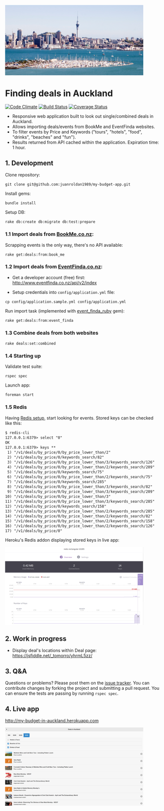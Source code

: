 <div align="left">
  <a href="https://github.com/juanroldan1989/my-budget-app"><img width="450" src="https://github.com/juanroldan1989/my-budget-app/raw/master/app/assets/images/auckland.jpg" alt="my budget app logo" /></a>
</div>

# Finding deals in Auckland

[![Code Climate](https://codeclimate.com/github/juanroldan1989/my-budget-app/badges/gpa.svg)](https://codeclimate.com/github/juanroldan1989/my-budget-app)
[![Build Status](https://travis-ci.org/juanroldan1989/my-budget-app.svg?branch=master)](https://travis-ci.org/juanroldan1989/my-budget-app)
[![Coverage Status](https://coveralls.io/repos/github/juanroldan1989/my-budget-app/badge.svg?branch=master)](https://coveralls.io/github/juanroldan1989/my-budget-app?branch=master)

- Responsive web application built to look out single/combined deals in Auckland.
- Allows importing deals/events from BookMe and EventFinda websites.
- To filter events by Price and Keywords ("tours", "hotels", "food", "drinks", "beaches" and "fun").
- Results returned from API cached within the application. Expiration time: 1 hour.

## 1. Development

Clone repository:
```
git clone git@github.com:juanroldan1989/my-budget-app.git
```

Install gems:
```
bundle install
```

Setup DB:
```
rake db:create db:migrate db:test:prepare
```

### 1.1 Import deals from [BookMe.co.nz](http://bookme.co.nz):
Scrapping events is the only way, there's no API available:

```
rake get:deals:from:book_me
```

### 1.2 Import deals from [EventFinda.co.nz](http://www.eventfinda.co.nz):
- Get a developer account (free) first: http://www.eventfinda.co.nz/api/v2/index

- Setup credentials into `config/application.yml` file:
```
cp config/application.sample.yml config/application.yml
```

Run import task (implemented with [event_finda_ruby](https://github.com/juanroldan1989/event_finda_ruby) gem):
```
rake get:deals:from:event_finda
```
### 1.3 Combine deals from both websites
```
rake deals:set:combined
```

### 1.4 Starting up
Validate test suite:
```
rspec spec
```

Launch app:
```
foreman start
```

### 1.5 Redis
Having [Redis setup](https://redis.io/topics/quickstart), start looking for events. Stored keys can be checked like this:

```
$ redis-cli
127.0.0.1:6379> select "0"
OK
127.0.0.1:6379> keys **
 1) "/v1/deals/by_price/0/by_price_lower_than/2"
 2) "/v1/deals/by_price/0/keywords_search/82"
 3) "/v1/deals/by_price/0/by_price_lower_than/3/keywords_search/126"
 4) "/v1/deals/by_price/0/by_price_lower_than/2/keywords_search/209"
 5) "/v1/deals/by_price/0/keywords_search/75"
 6) "/v1/deals/by_price/0/by_price_lower_than/2/keywords_search/75"
 7) "/v1/deals/by_price/0/keywords_search/285"
 8) "/v1/deals/by_price/0/by_price_lower_than/3/keywords_search/82"
 9) "/v1/deals/by_price/0/by_price_lower_than/3/keywords_search/209"
10) "/v1/deals/by_price/0/by_price_lower_than/3"
11) "/v1/deals/by_price/0/by_price_lower_than/3/keywords_search/285"
12) "/v1/deals/by_price/0/keywords_search/158"
13) "/v1/deals/by_price/0/by_price_lower_than/2/keywords_search/285"
14) "/v1/deals/by_price/0/by_price_lower_than/2/keywords_search/82"
15) "/v1/deals/by_price/0/by_price_lower_than/2/keywords_search/158"
16) "/v1/deals/by_price/0/by_price_lower_than/2/keywords_search/126"
17) "/v1/deals/by_price/0"
```

Heroku's Redis addon displaying stored keys in live app:

<img width="450" src="https://github.com/juanroldan1989/my-budget-app/raw/master/app/assets/images/redis.png" alt="my budget app redis" /></a>

## 2. Work in progress

* Display deal's locations within Deal page: https://jsfiddle.net/_tomorro/yhrmL5zz/

## 3. Q&A

Questions or problems? Please post them on the [issue tracker](https://github.com/juanroldan1989/my-budget-app/issues). You can contribute changes by forking the project and submitting a pull request. You can ensure the tests are passing by running `rspec spec`.


## 4. Live app

http://my-budget-in-auckland.herokuapp.com

<img width="450" src="https://github.com/juanroldan1989/my-budget-app/raw/master/app/assets/images/screenshot.png" alt="my budget app logo" /></a>
